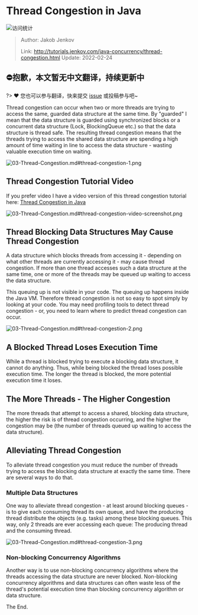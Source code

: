 # Thread Congestion in Java

![访问统计](https://visitor-badge.glitch.me/badge?page_id=senlypan.concurrent.03-thread-congestion&left_color=blue&right_color=red)

> Author: Jakob Jenkov
>
> Link: http://tutorials.jenkov.com/java-concurrency/thread-congestion.html  Update: 2022-02-24

## ⛔抱歉，本文暂无中文翻译，持续更新中
?> ❤️ 您也可以参与翻译，快来提交 [issue](https://github.com/senlypan/concurrent-programming-docs/issues) 或投稿参与吧~

Thread congestion can occur when two or more threads are trying to access the same, guarded data structure at the same time. By "guarded" I mean that the data structure is guarded using synchronized blocks or a concurrent data structure (Lock, BlockingQueue etc.) so that the data structure is thread safe. The resulting thread congestion means that the threads trying to access the shared data structure are spending a high amount of time waiting in line to access the data structure - wasting valuable execution time on waiting.

![03-Thread-Congestion.md#thread-congestion-1.png](http://tutorials.jenkov.com/images/java-concurrency/thread-congestion-1.png)

## Thread Congestion Tutorial Video

If you prefer video I have a video version of this thread congestion tutorial here: [Thread Congestion in Java](https://www.youtube.com/watch?v=DqpPRxCmxrM&list=PLL8woMHwr36EDxjUoCzboZjedsnhLP1j4&index=22%22)

![03-Thread-Congestion.md#thread-congestion-video-screenshot.png](http://tutorials.jenkov.com/images/java-concurrency/thread-congestion-video-screenshot.png)

## Thread Blocking Data Structures May Cause Thread Congestion

A data structure which blocks threads from accessing it - depending on what other threads are currently accessing it - may cause thread congestion. If more than one thread accesses such a data structure at the same time, one or more of the threads may be queued up waiting to access the data structure.

This queuing up is not visible in your code. The queuing up happens inside the Java VM. Therefore thread congestion is not so easy to spot simply by looking at your code. You may need profiling tools to detect thread congestion - or, you need to learn where to predict thread congestion can occur.

![03-Thread-Congestion.md#thread-congestion-2.png](http://tutorials.jenkov.com/images/java-concurrency/thread-congestion-2.png)

## A Blocked Thread Loses Execution Time

While a thread is blocked trying to execute a blocking data structure, it cannot do anything. Thus, while being blocked the thread loses possible execution time. The longer the thread is blocked, the more potential execution time it loses.

## The More Threads - The Higher Congestion

The more threads that attempt to access a shared, blocking data structure, the higher the risk is of thread congestion occurring, and the higher the congestion may be (the number of threads queued up waiting to access the data structure).

## Alleviating Thread Congestion

To alleviate thread congestion you must reduce the number of threads trying to access the blocking data structure at exactly the same time. There are several ways to do that.

### Multiple Data Structures

One way to alleviate thread congestion - at least around blocking queues - is to give each consuming thread its own queue, and have the producing thread distribute the objects (e.g. tasks) among these blocking queues. This way, only 2 threads are ever accessing each queue: The producing thread and the consuming thread.

![03-Thread-Congestion.md#thread-congestion-3.png](http://tutorials.jenkov.com/images/java-concurrency/thread-congestion-3.png)

### Non-blocking Concurrency Algorithms

Another way is to use non-blocking concurrency algorithms where the threads accessing the data structure are never blocked. Non-blocking concurrency algorithms and data structures can often waste less of the thread's potential execution time than blocking concurrency algorithm or data structure.

The End.
